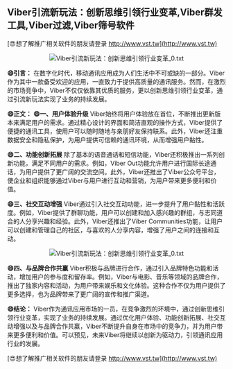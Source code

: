 ## **Viber引流新玩法：创新思维引领行业变革,Viber群发工具,Viber过滤,Viber筛号软件**

[😍想了解推广相关软件的朋友请登录 http://www.vst.tw](http://www.vst.tw)

 <center><img src="https://vst.tw/MP4/tuiguang/png/4.png" alt="Viber引流新玩法：创新思维引领行业变革_0.txt"></center>

**😄引言：**
在数字化时代，移动通讯应用成为人们生活中不可或缺的一部分。Viber作为其中一款备受欢迎的应用，一直致力于提供高质量的通讯服务。然而，在激烈的市场竞争中，Viber不仅仅依靠其优质的服务，更以创新思维引领行业变革，通过引流新玩法实现了业务的持续发展。

**😄正文：**
**😄一、用户体验升级**
Viber始终将用户体验放在首位，不断推出更新版本来满足用户的需求。通过精心设计的界面和简洁直观的操作方式，Viber提供了便捷的通讯工具，使用户可以随时随地与亲朋好友保持联系。此外，Viber还注重数据安全和隐私保护，为用户提供可信赖的通讯环境，从而增强用户黏性。

**😄二、功能创新拓展**
除了基本的语音通话和短信功能，Viber还积极推出一系列创新功能，满足不同用户的需求。例如，Viber Out功能允许用户进行国际长途通话，为用户提供了更广阔的交流空间。此外，Viber还推出了Viber公众号平台，使企业和组织能够通过Viber与用户进行互动和营销，为用户带来更多便利和价值。

**😄三、社交互动增强**
Viber通过引入社交互动功能，进一步提升了用户黏性和活跃度。例如，Viber提供了群聊功能，用户可以创建和加入感兴趣的群组，与志同道合的人分享兴趣和经验。此外，Viber还推出了Viber Communities功能，让用户可以创建和管理自己的社区，与喜欢的人分享内容，增强了用户之间的连接和互动。

 <center><img src="https://vst.tw/MP4/tuiguang/png/4.png" alt="Viber引流新玩法：创新思维引领行业变革_0.txt"></center>

**😄四、与品牌合作共赢**
Viber积极与品牌进行合作，通过引入品牌特色功能和活动，增加用户的参与度和留存率。例如，Viber与电影、音乐等领域的品牌合作，推出了独家内容和活动，为用户带来娱乐和文化体验。这种合作不仅为用户提供了更多选择，也为品牌带来了更广阔的宣传和推广渠道。

**😄结论：**
Viber作为通讯应用市场的一员，在竞争激烈的环境中，通过创新思维引领行业变革，实现了业务的持续发展。通过优化用户体验、功能创新拓展、社交互动增强以及与品牌合作共赢，Viber不断提升自身在市场中的竞争力，并为用户带来更多便利和价值。可以预见，未来Viber将继续以创新为驱动力，引领通讯应用行业的发展。

[😍想了解推广相关软件的朋友请登录 http://www.vst.tw](http://www.vst.tw)




